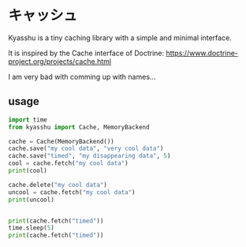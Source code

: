 # キャッシュ

Kyasshu is a tiny caching library with a simple and minimal interface.

It is inspired by the Cache interface of Doctrine:
https://www.doctrine-project.org/projects/cache.html

I am very bad with comming up with names...

## usage

```python
import time
from kyasshu import Cache, MemoryBackend

cache = Cache(MemoryBackend())
cache.save("my cool data", "very cool data")
cache.save("timed", "my disappearing data", 5)
cool = cache.fetch("my cool data")
print(cool)

cache.delete("my cool data")
uncool = cache.fetch("my cool data")
print(uncool)


print(cache.fetch("timed"))
time.sleep(5)
print(cache.fetch("timed"))
```
